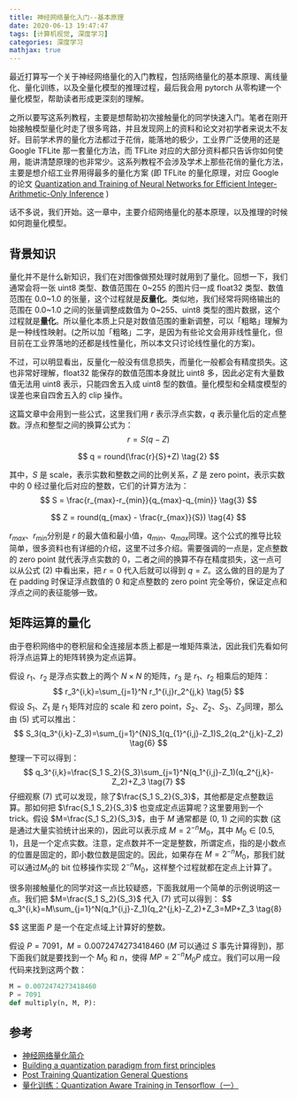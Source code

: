 ```yaml
---
title: 神经网络量化入门--基本原理
date: 2020-06-13 19:47:47
tags: [计算机视觉, 深度学习]
categories: 深度学习
mathjax: true
---
```


最近打算写一个关于神经网络量化的入门教程，包括网络量化的基本原理、离线量化、量化训练，以及全量化模型的推理过程，最后我会用 pytorch 从零构建一个量化模型，帮助读者形成更深刻的理解。

之所以要写这系列教程，主要是想帮助初次接触量化的同学快速入门。笔者在刚开始接触模型量化时走了很多弯路，并且发现网上的资料和论文对初学者来说太不友好。目前学术界的量化方法都过于花俏，能落地的极少，工业界广泛使用的还是 Google TFLite 那一套量化方法，而 TFLite 对应的大部分资料都只告诉你如何使用，能讲清楚原理的也非常少。这系列教程不会涉及学术上那些花俏的量化方法，主要是想介绍工业界用得最多的量化方案 (即 TFLite 的量化原理，对应 Google 的论文 [Quantization and Training of Neural Networks for Efficient Integer-Arithmetic-Only Inference](https://arxiv.org/abs/1712.05877) )

话不多说，我们开始。这一章中，主要介绍网络量化的基本原理，以及推理的时候如何跑量化模型。

<!--more-->

## 背景知识

量化并不是什么新知识，我们在对图像做预处理时就用到了量化。回想一下，我们通常会将一张 uint8 类型、数值范围在 0~255 的图片归一成 float32 类型、数值范围在 0.0~1.0 的张量，这个过程就是**反量化**。类似地，我们经常将网络输出的范围在 0.0~1.0 之间的张量调整成数值为 0~255、uint8 类型的图片数据，这个过程就是**量化**。所以量化本质上只是对数值范围的重新调整，可以「粗略」理解为是一种线性映射。(之所以加「粗略」二字，是因为有些论文会用非线性量化，但目前在工业界落地的还都是线性量化，所以本文只讨论线性量化的方案)。

不过，可以明显看出，反量化一般没有信息损失，而量化一般都会有精度损失。这也非常好理解，float32 能保存的数值范围本身就比 uint8 多，因此必定有大量数值无法用 uint8 表示，只能四舍五入成 uint8 型的数值。量化模型和全精度模型的误差也来自四舍五入的 clip 操作。

这篇文章中会用到一些公式，这里我们用 $r$ 表示浮点实数，$q$ 表示量化后的定点整数。浮点和整型之间的换算公式为：
$$
r = S(q-Z) \tag{1}
$$

$$
q = round(\frac{r}{S}+Z) \tag{2}
$$



其中，$S$ 是 scale，表示实数和整数之间的比例关系，$Z$ 是 zero point，表示实数中的 0 经过量化后对应的整数，它们的计算方法为：
$$
S = \frac{r_{max}-r_{min}}{q_{max}-q_{min}} \tag{3}
$$

$$
Z = round(q_{max} - \frac{r_{max}}{S}) \tag{4}
$$

$r_{max}$、$r_{min}$分别是 $r$ 的最大值和最小值，$q_{min}$、$q_{max}$同理。这个公式的推导比较简单，很多资料也有详细的介绍，这里不过多介绍。需要强调的一点是，定点整数的 zero point 就代表浮点实数的 0，二者之间的换算不存在精度损失，这一点可以从公式 (2) 中看出来，把 $r=0$ 代入后就可以得到 $q=Z$。这么做的目的是为了在 padding 时保证浮点数值的 0 和定点整数的 zero point 完全等价，保证定点和浮点之间的表征能够一致。

## 矩阵运算的量化

由于卷积网络中的卷积层和全连接层本质上都是一堆矩阵乘法，因此我们先看如何将浮点运算上的矩阵转换为定点运算。

假设 $r_1$、$r_2$ 是浮点实数上的两个 $N \times N$ 的矩阵，$r_3$ 是 $r_1$、$r_2$ 相乘后的矩阵：
$$
r_3^{i,k}=\sum_{j=1}^N r_1^{i,j}r_2^{j,k} \tag{5}
$$
假设 $S_1$、$Z_1$ 是 $r_1$ 矩阵对应的 scale 和 zero point，$S_2$、$Z_2$、$S_3$、$Z_3$同理，那么由 (5) 式可以推出：
$$
S_3(q_3^{i,k}-Z_3)=\sum_{j=1}^{N}S_1(q_{1}^{i,j}-Z_1)S_2(q_2^{j,k}-Z_2)  \tag{6}
$$
整理一下可以得到：
$$
q_3^{i,k}=\frac{S_1 S_2}{S_3}\sum_{j=1}^N(q_1^{i,j}-Z_1)(q_2^{j,k}-Z_2)+Z_3 \tag{7}
$$
仔细观察 (7) 式可以发现，除了$\frac{S_1 S_2}{S_3}$，其他都是定点整数运算。那如何把 $\frac{S_1 S_2}{S_3}$ 也变成定点运算呢？这里要用到一个 trick。假设 $M=\frac{S_1 S_2}{S_3}$，由于 $M$ 通常都是 (0, 1) 之间的实数 (这是通过大量实验统计出来的)，因此可以表示成 $M=2^{-n}M_0$，其中 $M_0 \in [0.5, 1)$，且是一个定点实数。注意，定点数并不一定是整数，所谓定点，指的是小数点的位置是固定的，即小数位数是固定的。因此，如果存在 $M=2^{-n}M_0$，那我们就可以通过$M_0$的 bit 位移操作实现 $2^{-n}M_0$，这样整个过程就都在定点上计算了。

很多刚接触量化的同学对这一点比较疑惑，下面我就用一个简单的示例说明这一点。我们把 $M=\frac{S_1 S_2}{S_3}$ 代入 (7) 式可以得到：
$$
q_3^{i,k}=M\sum_{j=1}^N(q_1^{i,j}-Z_1)(q_2^{j,k}-Z_2)+Z_3=MP+Z_3 \tag{8}
         
$$
这里面 $P$ 是一个在定点域上计算好的整数。

假设 $P=7091$，$M=0.0072474273418460$ ($M$ 可以通过 $S$ 事先计算得到)，那下面我们就是要找到一个 $M_0$ 和 $n$，使得 $MP=2^{-n}M_0 P$ 成立。我们可以用一段代码来找到这两个数：

```python
M = 0.0072474273418460
P = 7091
def multiply(n, M, P):
```



##  参考

+ [神经网络量化简介](https://zhuanlan.zhihu.com/p/64744154)
+ [Building a quantization paradigm from first principles](https://github.com/google/gemmlowp/blob/master/doc/quantization.md#implementation-of-quantized-matrix-multiplication)
+ [Post Training Quantization General Questions](https://github.com/NervanaSystems/distiller/issues/327)
+ [量化训练：Quantization Aware Training in Tensorflow（一）](https://zhuanlan.zhihu.com/p/101346240)

